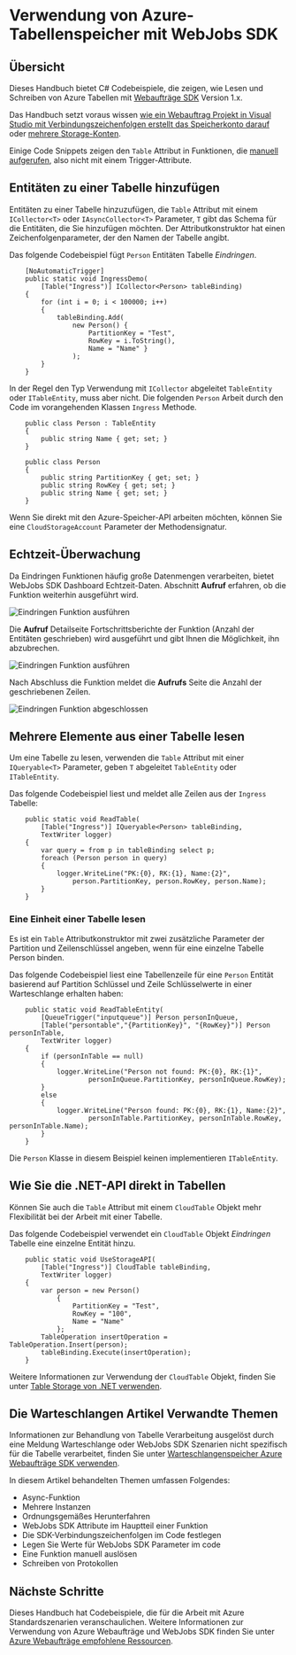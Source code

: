 <properties 
    pageTitle="Verwendung von Azure-Tabellenspeicher mit WebJobs SDK" 
    description="Informationen Sie zum Azure-Tabellenspeicher WebJobs SDK verwenden. Tabellen, Entitäten zu Tabellen hinzufügen und vorhandene Tabellen lesen." 
    services="app-service\web, storage" 
    documentationCenter=".net" 
    authors="tdykstra" 
    manager="wpickett" 
    editor="jimbe"/>

<tags 
    ms.service="app-service-web" 
    ms.workload="web" 
    ms.tgt_pltfrm="na" 
    ms.devlang="dotnet" 
    ms.topic="article" 
    ms.date="06/01/2016" 
    ms.author="tdykstra"/>

# <a name="how-to-use-azure-table-storage-with-the-webjobs-sdk"></a>Verwendung von Azure-Tabellenspeicher mit WebJobs SDK

## <a name="overview"></a>Übersicht

Dieses Handbuch bietet C# Codebeispiele, die zeigen, wie Lesen und Schreiben von Azure Tabellen mit [Webaufträge SDK](websites-dotnet-webjobs-sdk.md) Version 1.x.

Das Handbuch setzt voraus wissen [wie ein Webauftrag Projekt in Visual Studio mit Verbindungszeichenfolgen erstellt das Speicherkonto darauf](websites-dotnet-webjobs-sdk-get-started.md) oder [mehrere Storage-Konten](https://github.com/Azure/azure-webjobs-sdk/blob/master/test/Microsoft.Azure.WebJobs.Host.EndToEndTests/MultipleStorageAccountsEndToEndTests.cs).
        
Einige Code Snippets zeigen den `Table` Attribut in Funktionen, die [manuell aufgerufen](websites-dotnet-webjobs-sdk-storage-queues-how-to.md#manual), also nicht mit einem Trigger-Attribute. 

## <a id="ingress"></a>Entitäten zu einer Tabelle hinzufügen

Entitäten zu einer Tabelle hinzuzufügen, die `Table` Attribut mit einem `ICollector<T>` oder `IAsyncCollector<T>` Parameter, `T` gibt das Schema für die Entitäten, die Sie hinzufügen möchten. Der Attributkonstruktor hat einen Zeichenfolgenparameter, der den Namen der Tabelle angibt. 

Das folgende Codebeispiel fügt `Person` Entitäten Tabelle *Eindringen*.

        [NoAutomaticTrigger]
        public static void IngressDemo(
            [Table("Ingress")] ICollector<Person> tableBinding)
        {
            for (int i = 0; i < 100000; i++)
            {
                tableBinding.Add(
                    new Person() { 
                        PartitionKey = "Test", 
                        RowKey = i.ToString(), 
                        Name = "Name" }
                    );
            }
        }

In der Regel den Typ Verwendung mit `ICollector` abgeleitet `TableEntity` oder `ITableEntity`, muss aber nicht. Die folgenden `Person` Arbeit durch den Code im vorangehenden Klassen `Ingress` Methode.

        public class Person : TableEntity
        {
            public string Name { get; set; }
        }

        public class Person
        {
            public string PartitionKey { get; set; }
            public string RowKey { get; set; }
            public string Name { get; set; }
        }

Wenn Sie direkt mit den Azure-Speicher-API arbeiten möchten, können Sie eine `CloudStorageAccount` Parameter der Methodensignatur.

## <a id="monitor"></a>Echtzeit-Überwachung

Da Eindringen Funktionen häufig große Datenmengen verarbeiten, bietet WebJobs SDK Dashboard Echtzeit-Daten. Abschnitt **Aufruf** erfahren, ob die Funktion weiterhin ausgeführt wird.

![Eindringen Funktion ausführen](./media/websites-dotnet-webjobs-sdk-storage-tables-how-to/ingressrunning.png)

Die **Aufruf** Detailseite Fortschrittsberichte der Funktion (Anzahl der Entitäten geschrieben) wird ausgeführt und gibt Ihnen die Möglichkeit, ihn abzubrechen. 

![Eindringen Funktion ausführen](./media/websites-dotnet-webjobs-sdk-storage-tables-how-to/ingressprogress.png)

Nach Abschluss die Funktion meldet die **Aufrufs** Seite die Anzahl der geschriebenen Zeilen.

![Eindringen Funktion abgeschlossen](./media/websites-dotnet-webjobs-sdk-storage-tables-how-to/ingresssuccess.png)

## <a id="multiple"></a>Mehrere Elemente aus einer Tabelle lesen

Um eine Tabelle zu lesen, verwenden die `Table` Attribut mit einer `IQueryable<T>` Parameter, geben `T` abgeleitet `TableEntity` oder `ITableEntity`.

Das folgende Codebeispiel liest und meldet alle Zeilen aus der `Ingress` Tabelle:
 
        public static void ReadTable(
            [Table("Ingress")] IQueryable<Person> tableBinding,
            TextWriter logger)
        {
            var query = from p in tableBinding select p;
            foreach (Person person in query)
            {
                logger.WriteLine("PK:{0}, RK:{1}, Name:{2}", 
                    person.PartitionKey, person.RowKey, person.Name);
            }
        }

### <a id="readone"></a>Eine Einheit einer Tabelle lesen

Es ist ein `Table` Attributkonstruktor mit zwei zusätzliche Parameter der Partition und Zeilenschlüssel angeben, wenn für eine einzelne Tabelle Person binden.

Das folgende Codebeispiel liest eine Tabellenzeile für eine `Person` Entität basierend auf Partition Schlüssel und Zeile Schlüsselwerte in einer Warteschlange erhalten haben:  

        public static void ReadTableEntity(
            [QueueTrigger("inputqueue")] Person personInQueue,
            [Table("persontable","{PartitionKey}", "{RowKey}")] Person personInTable,
            TextWriter logger)
        {
            if (personInTable == null)
            {
                logger.WriteLine("Person not found: PK:{0}, RK:{1}",
                        personInQueue.PartitionKey, personInQueue.RowKey);
            }
            else
            {
                logger.WriteLine("Person found: PK:{0}, RK:{1}, Name:{2}",
                        personInTable.PartitionKey, personInTable.RowKey, personInTable.Name);
            }
        }


Die `Person` Klasse in diesem Beispiel keinen implementieren `ITableEntity`.

## <a id="storageapi"></a>Wie Sie die .NET-API direkt in Tabellen

Können Sie auch die `Table` Attribut mit einem `CloudTable` Objekt mehr Flexibilität bei der Arbeit mit einer Tabelle.

Das folgende Codebeispiel verwendet ein `CloudTable` Objekt *Eindringen* Tabelle eine einzelne Entität hinzu. 
 
        public static void UseStorageAPI(
            [Table("Ingress")] CloudTable tableBinding,
            TextWriter logger)
        {
            var person = new Person()
                {
                    PartitionKey = "Test",
                    RowKey = "100",
                    Name = "Name"
                };
            TableOperation insertOperation = TableOperation.Insert(person);
            tableBinding.Execute(insertOperation);
        }

Weitere Informationen zur Verwendung der `CloudTable` Objekt, finden Sie unter [Table Storage von .NET verwenden](../storage/storage-dotnet-how-to-use-tables.md). 

## <a id="queues"></a>Die Warteschlangen Artikel Verwandte Themen

Informationen zur Behandlung von Tabelle Verarbeitung ausgelöst durch eine Meldung Warteschlange oder WebJobs SDK Szenarien nicht spezifisch für die Tabelle verarbeitet, finden Sie unter [Warteschlangenspeicher Azure Webaufträge SDK verwenden](websites-dotnet-webjobs-sdk-storage-queues-how-to.md). 

In diesem Artikel behandelten Themen umfassen Folgendes:

* Async-Funktion
* Mehrere Instanzen
* Ordnungsgemäßes Herunterfahren
* WebJobs SDK Attribute im Hauptteil einer Funktion
* Die SDK-Verbindungszeichenfolgen im Code festlegen
* Legen Sie Werte für WebJobs SDK Parameter im code
* Eine Funktion manuell auslösen
* Schreiben von Protokollen

## <a id="nextsteps"></a>Nächste Schritte

Dieses Handbuch hat Codebeispiele, die für die Arbeit mit Azure Standardszenarien veranschaulichen. Weitere Informationen zur Verwendung von Azure Webaufträge und WebJobs SDK finden Sie unter [Azure Webaufträge empfohlene Ressourcen](http://go.microsoft.com/fwlink/?linkid=390226).
 
